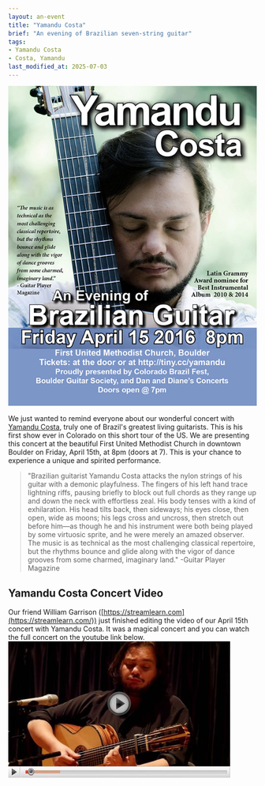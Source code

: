 ```yaml
---
layout: an-event
title: "Yamandu Costa"
brief: "An evening of Brazilian seven-string guitar"
tags:
- Yamandu Costa
- Costa, Yamandu
last_modified_at: 2025-07-03
---
```

![YamanduCosta](/pics/20160415-YamanduCosta.jpg)

We just wanted to remind everyone about our wonderful concert with [Yamandu Costa](https://www.youtube.com/channel/UCmxizguBfwRFe8thw97aExA), truly one of Brazil's greatest living guitarists. This is his first show ever in Colorado on this short tour of the US. We are presenting this concert at the beautiful First United Methodist Church in downtown Boulder on Friday, April 15th, at 8pm (doors at 7). This is your chance to experience a unique and spirited performance.

> "Brazilian guitarist Yamandu Costa attacks the nylon strings of his guitar with a demonic playfulness. The fingers of his left hand trace lightning riffs, pausing briefly to block out full chords as they range up and down the neck with effortless zeal. His body tenses with a kind of exhilaration. His head tilts back, then sideways; his eyes close, then open, wide as moons; his legs cross and uncross, then stretch out before him—as though he and his instrument were both being played by some virtuosic sprite, and he were merely an amazed observer. The music is as technical as the most challenging classical repertoire, but the rhythms bounce and glide along with the vigor of dance grooves from some charmed, imaginary land." -Guitar Player Magazine  

## Yamandu Costa Concert Video ##

Our friend William Garrison ([https://streamlearn.com](https://streamlearn.com/))  just finished editing the video of our April 15th concert with Yamandu Costa. It was a magical concert and you can watch the full concert on the youtube link below.  
[![YoutubeLink](/pics/20160415-YamanduCostaVideo.jpg)](https://www.youtube.com/watch?v=iWw6EaIwXt4)  

